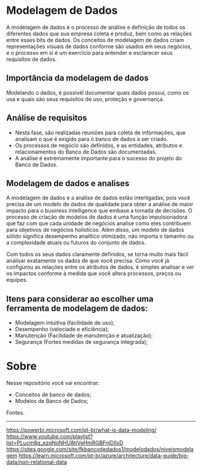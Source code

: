 # Modelagem de Dados

A modelagem de dados é o processo de análise e definição de todos os diferentes dados que sua empresa coleta e produz, bem como as relações entre esses bits de dados. Os conceitos de modelagem de dados criam representações visuais de dados conforme são usados em seus negócios, e o processo em si é um exercício para entender e esclarecer seus requisitos de dados.

## Importância da modelagem de dados

Modelando o dados, é possivél documentar quais dados possui, como os usa e quais são seus requisitos de uso, proteção e governança.

## Análise de requisitos
 * Nesta fase, são realizadas reuniões para coleta de informações, que analisam o que é exigido para o banco de dados a ser criado.
 * Os processos de negócio são definidos, e as entidades, atributos e relacionamentos do Banco de Dados são documentadas.
 * A análise é extremamente importante para o sucesso do projeto do Banco de Dados.

## Modelagem de dados e analises

A modelagem de dados e a análise de dados estão interligadas, pois você precisa de um modelo de dados de qualidade para obter a análise de maior impacto para o business intelligence que embase a tomada de decisões. O processo de criação de modelos de dados é uma função impulsionadora que faz com que cada unidade de negócios analise como eles contribuem para objetivos de negócios holísticos. Além disso, um modelo de dados sólido significa desempenho analítico otimizado, não importa o tamanho ou a complexidade atuais ou futuros do conjunto de dados.

Com todos os seus dados claramente definidos, se torna muito mais fácil analisar exatamente os dados de que você precisa. Como você já configurou as relações entre os atributos de dados, é simples analisar e ver os impactos conforme à medida que você altera processos, preços ou equipes.

## Itens para considerar ao escolher uma ferramenta de modelagem de dados:

* Modelagem intuitiva (facilidade de uso);
* Desempenho (velociade e eficiência);
* Manutenção (Facilidade de manutenção e atualização);
* Segurança (Fortes medidas de segurança integrada);


# Sobre
Nesse repositório você vai encontrar:
* Conceitos de banco de dados;
* Modelos de Banco de Dados;



Fontes.
________________________________________________________________
https://powerbi.microsoft.com/pt-br/what-is-data-modeling/
https://www.youtube.com/playlist?list=PLucm8g_ezqNoNHU8tjVeHmRGBFnjDIlxD
https://sites.google.com/site/fkbancodedados1/modelodados/niveismodelagem
https://learn.microsoft.com/pt-br/azure/architecture/data-guide/big-data/non-relational-data


